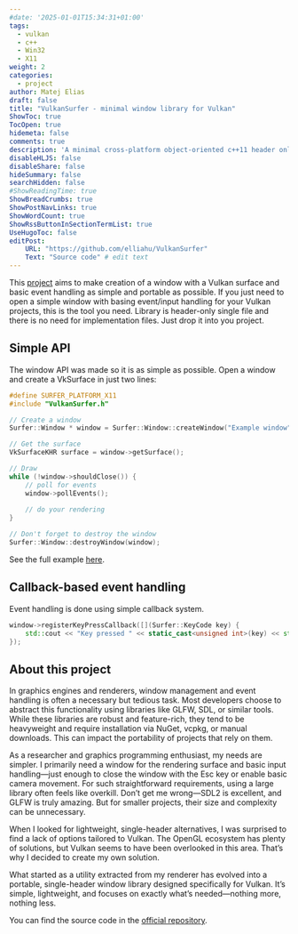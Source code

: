 ```yaml
---
#date: '2025-01-01T15:34:31+01:00'
tags:
  - vulkan
  - c++
  - Win32
  - X11
weight: 2
categories:
  - project
author: Matej Elias
draft: false
title: "VulkanSurfer - minimal window library for Vulkan"
ShowToc: true
TocOpen: true
hidemeta: false
comments: true
description: 'A minimal cross-platform object-oriented c++11 header only window library for Vulkan.'
disableHLJS: false
disableShare: false
hideSummary: false
searchHidden: false
#ShowReadingTime: true
ShowBreadCrumbs: true
ShowPostNavLinks: true
ShowWordCount: true
ShowRssButtonInSectionTermList: true
UseHugoToc: false
editPost:
    URL: "https://github.com/elliahu/VulkanSurfer"
    Text: "Source code" # edit text
---
```

This [project](https://github.com/elliahu/VulkanSurfer) aims to make creation of a window with a Vulkan surface and basic event handling as simple and portable as possible. If you just need to open a simple window with basing event/input handling for your Vulkan projects, this is the tool you need. Library is header-only single file and there is no need for implementation files. Just drop it into you project.

## Simple API
The window API was made so it is as simple as possible. Open a window and create a VkSurface in just two lines:
```c++
#define SURFER_PLATFORM_X11
#include "VulkanSurfer.h"

// Create a window
Surfer::Window * window = Surfer::Window::createWindow("Example window", instance, 800, 600 , 100, 100 );

// Get the surface 
VkSurfaceKHR surface = window->getSurface();

// Draw
while (!window->shouldClose()) {
    // poll for events
    window->pollEvents();
    
    // do your rendering
}

// Don't forget to destroy the window
Surfer::Window::destroyWindow(window);
```

See the full example [here](https://github.com/elliahu/VulkanSurfer/blob/master/example/main.cpp).

## Callback-based event handling
Event handling is done using simple callback system.
```c++
window->registerKeyPressCallback([](Surfer::KeyCode key) {
    std::cout << "Key pressed " << static_cast<unsigned int>(key) << std::endl;
});
```

## About this project
In graphics engines and renderers, window management and event handling is often a necessary but tedious task. Most developers choose to abstract this functionality using libraries like GLFW, SDL, or similar tools. While these libraries are robust and feature-rich, they tend to be heavyweight and require installation via NuGet, vcpkg, or manual downloads. This can impact the portability of projects that rely on them.

As a researcher and graphics programming enthusiast, my needs are simpler. I primarily need a window for the rendering surface and basic input handling—just enough to close the window with the Esc key or enable basic camera movement. For such straightforward requirements, using a large library often feels like overkill. Don’t get me wrong—SDL2 is excellent, and GLFW is truly amazing. But for smaller projects, their size and complexity can be unnecessary.

When I looked for lightweight, single-header alternatives, I was surprised to find a lack of options tailored to Vulkan. The OpenGL ecosystem has plenty of solutions, but Vulkan seems to have been overlooked in this area. That’s why I decided to create my own solution.

What started as a utility extracted from my renderer has evolved into a portable, single-header window library designed specifically for Vulkan. It’s simple, lightweight, and focuses on exactly what’s needed—nothing more, nothing less.

You can find the source code in the [official repository](https://github.com/elliahu/VulkanSurfer).